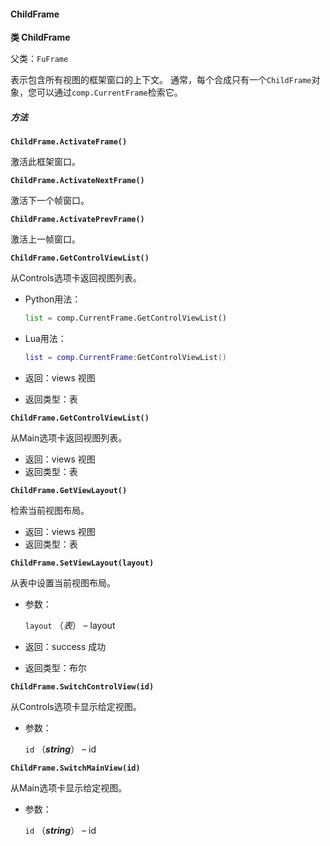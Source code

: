 #### ChildFrame

<b>类 ChildFrame</b>

父类：`FuFrame`

表示包含所有视图的框架窗口的上下文。
通常，每个合成只有一个`ChildFrame`对象，您可以通过`comp.CurrentFrame`检索它。

##### 方法

<b>`ChildFrame.ActivateFrame()`</b>

激活此框架窗口。

<b>`ChildFrame.ActivateNextFrame()`</b>

激活下一个帧窗口。

<b>`ChildFrame.ActivatePrevFrame()`</b>

激活上一帧窗口。

<b>`ChildFrame.GetControlViewList()`</b>

从Controls选项卡返回视图列表。

- Python用法：

  ```python
  list = comp.CurrentFrame.GetControlViewList()
  ```

- Lua用法：

  ```lua
  list = comp.CurrentFrame:GetControlViewList()
  ```

- 返回：views 视图

- 返回类型：表

<b>`ChildFrame.GetControlViewList()`</b>

从Main选项卡返回视图列表。

- 返回：views 视图
- 返回类型：表

<b>`ChildFrame.GetViewLayout()`</b>

检索当前视图布局。

- 返回：views 视图
- 返回类型：表

<b>`ChildFrame.SetViewLayout(layout)`</b>

从表中设置当前视图布局。

- 参数：

  `layout` （*表*） – layout

- 返回：success 成功

- 返回类型：布尔

<b>`ChildFrame.SwitchControlView(id)`</b>

从Controls选项卡显示给定视图。

- 参数：

  `id` （***string***） – id

<b>`ChildFrame.SwitchMainView(id)`</b>

从Main选项卡显示给定视图。

- 参数：

  `id` （***string***） – id
